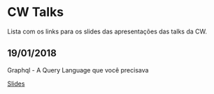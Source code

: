 # CW Talks

Lista com os links para os slides das apresentações das talks da CW.

## 19/01/2018

Graphql - A Query Language que você precisava

[Slides](http://slides.com/matheuscruzrocha/graphql-2/live#/)
